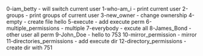 0-iam_betty - will switch current user
1-who-am_i - print current user
2-groups - print groups of current user
3-new_owner - change ownership
4-empty - create file hello
5-execute - add execute perm
6-multiple_permissions - multiple 
7-everybody - excute all
8-James_Bond - other user all perm
9-John_Doe - hello to 753
10-mirror_permission - mirror
11-directories_permissions - add execute dir
12-directory_permissions - create dir with 751
